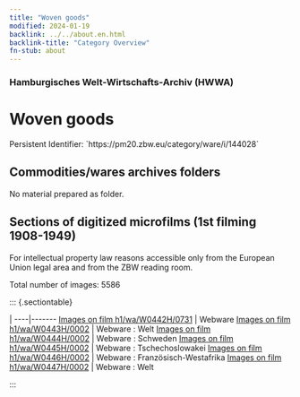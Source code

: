```yaml
---
title: "Woven goods"
modified: 2024-01-19
backlink: ../../about.en.html
backlink-title: "Category Overview"
fn-stub: about
---
```


### Hamburgisches Welt-Wirtschafts-Archiv (HWWA)

# Woven goods

<div class="hint">Persistent Identifier: `https://pm20.zbw.eu/category/ware/i/144028`</div>







## Commodities/wares archives folders





No material prepared as folder.



<a id="filmsections" />

## Sections of digitized microfilms (1st filming 1908-1949)

<p>For intellectual property law reasons accessible only from the European Union legal area and from the ZBW reading room.</p>



<p>Total number of images: 5586</p>




::: {.sectiontable}

 | 
----|-------
<a class="btn" href="https://pm20.zbw.eu/film/h1/wa/W0442H/0731" rel="nofollow">Images on film h1/wa/W0442H/0731</a> | Webware
<a class="btn" href="https://pm20.zbw.eu/film/h1/wa/W0443H/0002" rel="nofollow">Images on film h1/wa/W0443H/0002</a> | Webware : Welt
<a class="btn" href="https://pm20.zbw.eu/film/h1/wa/W0444H/0002" rel="nofollow">Images on film h1/wa/W0444H/0002</a> | Webware : Schweden
<a class="btn" href="https://pm20.zbw.eu/film/h1/wa/W0445H/0002" rel="nofollow">Images on film h1/wa/W0445H/0002</a> | Webware : Tschechoslowakei
<a class="btn" href="https://pm20.zbw.eu/film/h1/wa/W0446H/0002" rel="nofollow">Images on film h1/wa/W0446H/0002</a> | Webware : Französisch-Westafrika
<a class="btn" href="https://pm20.zbw.eu/film/h1/wa/W0447H/0002" rel="nofollow">Images on film h1/wa/W0447H/0002</a> | Webware : Welt


:::
















